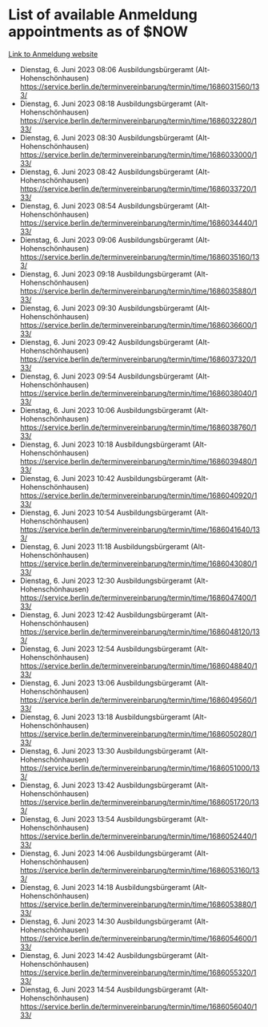 # List of available Anmeldung appointments as of $NOW
[Link to Anmeldung website](https://service.berlin.de/terminvereinbarung/termin/tag.php?termin=1&anliegen[]=120686&dienstleisterlist=122210,122217,327316,122219,327312,122227,327314,122231,327346,122243,327348,122254,122252,329742,122260,329745,122262,329748,122271,327278,122273,327274,122277,327276,330436,122280,327294,122282,327290,122284,327292,122291,327270,122285,327266,122286,327264,122296,327268,150230,329760,122297,327286,122294,327284,122312,329763,122314,329775,122304,327330,122311,327334,122309,327332,317869,122281,327352,122279,329772,122283,122276,327324,122274,327326,122267,329766,122246,327318,122251,327320,122257,327322,122208,327298,122226,327300&herkunft=http%3A%2F%2Fservice.berlin.de%2Fdienstleistung%2F120686%2F)
- Dienstag, 6. Juni 2023 08:06 Ausbildungsbürgeramt (Alt- Hohenschönhausen) https://service.berlin.de/terminvereinbarung/termin/time/1686031560/133/
- Dienstag, 6. Juni 2023 08:18 Ausbildungsbürgeramt (Alt- Hohenschönhausen) https://service.berlin.de/terminvereinbarung/termin/time/1686032280/133/
- Dienstag, 6. Juni 2023 08:30 Ausbildungsbürgeramt (Alt- Hohenschönhausen) https://service.berlin.de/terminvereinbarung/termin/time/1686033000/133/
- Dienstag, 6. Juni 2023 08:42 Ausbildungsbürgeramt (Alt- Hohenschönhausen) https://service.berlin.de/terminvereinbarung/termin/time/1686033720/133/
- Dienstag, 6. Juni 2023 08:54 Ausbildungsbürgeramt (Alt- Hohenschönhausen) https://service.berlin.de/terminvereinbarung/termin/time/1686034440/133/
- Dienstag, 6. Juni 2023 09:06 Ausbildungsbürgeramt (Alt- Hohenschönhausen) https://service.berlin.de/terminvereinbarung/termin/time/1686035160/133/
- Dienstag, 6. Juni 2023 09:18 Ausbildungsbürgeramt (Alt- Hohenschönhausen) https://service.berlin.de/terminvereinbarung/termin/time/1686035880/133/
- Dienstag, 6. Juni 2023 09:30 Ausbildungsbürgeramt (Alt- Hohenschönhausen) https://service.berlin.de/terminvereinbarung/termin/time/1686036600/133/
- Dienstag, 6. Juni 2023 09:42 Ausbildungsbürgeramt (Alt- Hohenschönhausen) https://service.berlin.de/terminvereinbarung/termin/time/1686037320/133/
- Dienstag, 6. Juni 2023 09:54 Ausbildungsbürgeramt (Alt- Hohenschönhausen) https://service.berlin.de/terminvereinbarung/termin/time/1686038040/133/
- Dienstag, 6. Juni 2023 10:06 Ausbildungsbürgeramt (Alt- Hohenschönhausen) https://service.berlin.de/terminvereinbarung/termin/time/1686038760/133/
- Dienstag, 6. Juni 2023 10:18 Ausbildungsbürgeramt (Alt- Hohenschönhausen) https://service.berlin.de/terminvereinbarung/termin/time/1686039480/133/
- Dienstag, 6. Juni 2023 10:42 Ausbildungsbürgeramt (Alt- Hohenschönhausen) https://service.berlin.de/terminvereinbarung/termin/time/1686040920/133/
- Dienstag, 6. Juni 2023 10:54 Ausbildungsbürgeramt (Alt- Hohenschönhausen) https://service.berlin.de/terminvereinbarung/termin/time/1686041640/133/
- Dienstag, 6. Juni 2023 11:18 Ausbildungsbürgeramt (Alt- Hohenschönhausen) https://service.berlin.de/terminvereinbarung/termin/time/1686043080/133/
- Dienstag, 6. Juni 2023 12:30 Ausbildungsbürgeramt (Alt- Hohenschönhausen) https://service.berlin.de/terminvereinbarung/termin/time/1686047400/133/
- Dienstag, 6. Juni 2023 12:42 Ausbildungsbürgeramt (Alt- Hohenschönhausen) https://service.berlin.de/terminvereinbarung/termin/time/1686048120/133/
- Dienstag, 6. Juni 2023 12:54 Ausbildungsbürgeramt (Alt- Hohenschönhausen) https://service.berlin.de/terminvereinbarung/termin/time/1686048840/133/
- Dienstag, 6. Juni 2023 13:06 Ausbildungsbürgeramt (Alt- Hohenschönhausen) https://service.berlin.de/terminvereinbarung/termin/time/1686049560/133/
- Dienstag, 6. Juni 2023 13:18 Ausbildungsbürgeramt (Alt- Hohenschönhausen) https://service.berlin.de/terminvereinbarung/termin/time/1686050280/133/
- Dienstag, 6. Juni 2023 13:30 Ausbildungsbürgeramt (Alt- Hohenschönhausen) https://service.berlin.de/terminvereinbarung/termin/time/1686051000/133/
- Dienstag, 6. Juni 2023 13:42 Ausbildungsbürgeramt (Alt- Hohenschönhausen) https://service.berlin.de/terminvereinbarung/termin/time/1686051720/133/
- Dienstag, 6. Juni 2023 13:54 Ausbildungsbürgeramt (Alt- Hohenschönhausen) https://service.berlin.de/terminvereinbarung/termin/time/1686052440/133/
- Dienstag, 6. Juni 2023 14:06 Ausbildungsbürgeramt (Alt- Hohenschönhausen) https://service.berlin.de/terminvereinbarung/termin/time/1686053160/133/
- Dienstag, 6. Juni 2023 14:18 Ausbildungsbürgeramt (Alt- Hohenschönhausen) https://service.berlin.de/terminvereinbarung/termin/time/1686053880/133/
- Dienstag, 6. Juni 2023 14:30 Ausbildungsbürgeramt (Alt- Hohenschönhausen) https://service.berlin.de/terminvereinbarung/termin/time/1686054600/133/
- Dienstag, 6. Juni 2023 14:42 Ausbildungsbürgeramt (Alt- Hohenschönhausen) https://service.berlin.de/terminvereinbarung/termin/time/1686055320/133/
- Dienstag, 6. Juni 2023 14:54 Ausbildungsbürgeramt (Alt- Hohenschönhausen) https://service.berlin.de/terminvereinbarung/termin/time/1686056040/133/
